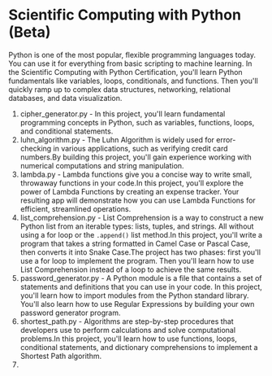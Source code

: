 # Scientific Computing with Python (Beta)
Python is one of the most popular, flexible programming languages today. You can use it for everything from basic scripting to machine learning.
In the Scientific Computing with Python Certification, you'll learn Python fundamentals like variables, loops, conditionals, and functions. Then you'll quickly ramp up to complex data structures, networking, relational databases, and data visualization.
1. cipher_generator.py - In this project, you'll learn fundamental programming concepts in Python, such as variables, functions, loops, and conditional statements.
2. luhn_algorithm.py - The Luhn Algorithm is widely used for error-checking in various applications, such as verifying credit card numbers.By building this project, you'll gain experience working with numerical computations and string manipulation.
3. lambda.py - Lambda functions give you a concise way to write small, throwaway functions in your code.In this project, you'll explore the power of Lambda Functions by creating an expense tracker. Your resulting app will demonstrate how you can use Lambda Functions for efficient, streamlined operations.
4. list_comprehension.py - List Comprehension is a way to construct a new Python list from an iterable types: lists, tuples, and strings. All without using a for loop or the `.append()` list method.In this project, you'll write a program that takes a string formatted in Camel Case or Pascal Case, then converts it into Snake Case.The project has two phases: first you'll use a for loop to implement the program. Then you'll learn how to use List Comprehension instead of a loop to achieve the same results.
5. password_generator.py - A Python module is a file that contains a set of statements and definitions that you can use in your code. In this project, you'll learn how to import modules from the Python standard library. You'll also learn how to use Regular Expressions by building your own password generator program.
6. shortest_path.py - Algorithms are step-by-step procedures that developers use to perform calculations and solve computational problems.In this project, you'll learn how to use functions, loops, conditional statements, and dictionary comprehensions to implement a Shortest Path algorithm.
7. 